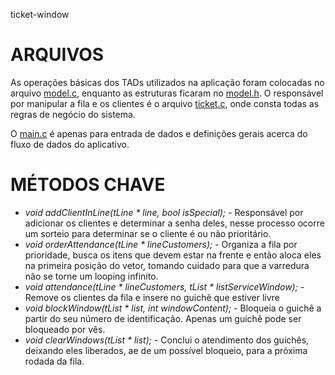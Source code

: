 ticket-window

# ARQUIVOS
As operações básicas dos TADs utilizados na aplicação foram colocadas no arquivo [model.c](./model.c), enquanto as estruturas ficaram no [model.h]((./model.h)). O responsável por manipular a fila e os clientes é o arquivo [ticket.c](./ticket.c), onde consta todas as regras de negócio do sistema.

O [main.c](./main.c) é apenas para entrada de dados e definições gerais acerca do fluxo de dados do aplicativo.

# MÉTODOS CHAVE
* *void addClientInLine(tLine * line, bool isSpecial);* - Responsável por adicionar os clientes e determinar a senha deles, nesse processo ocorre um sorteio para determinar se o cliente é ou não prioritário.
* *void orderAttendance(tLine * lineCustomers);* - Organiza a fila por prioridade, busca os itens que devem estar na frente e então aloca eles na primeira posição do vetor, tomando cuidado para que a varredura não se torne um looping infinito.
* *void attendance(tLine * lineCustomers, tList * listServiceWindow);* - Remove os clientes da fila e insere no guichê que estiver livre
* *void blockWindow(tList * list, int windowContent);* - Bloqueia o guichê a partir do seu número de identificação. Apenas um guichê pode ser bloqueado por vês.
* *void clearWindows(tList * list);* - Conclui o atendimento dos guichês, deixando eles liberados, ae de um possível bloqueio, para a próxima rodada da fila.
